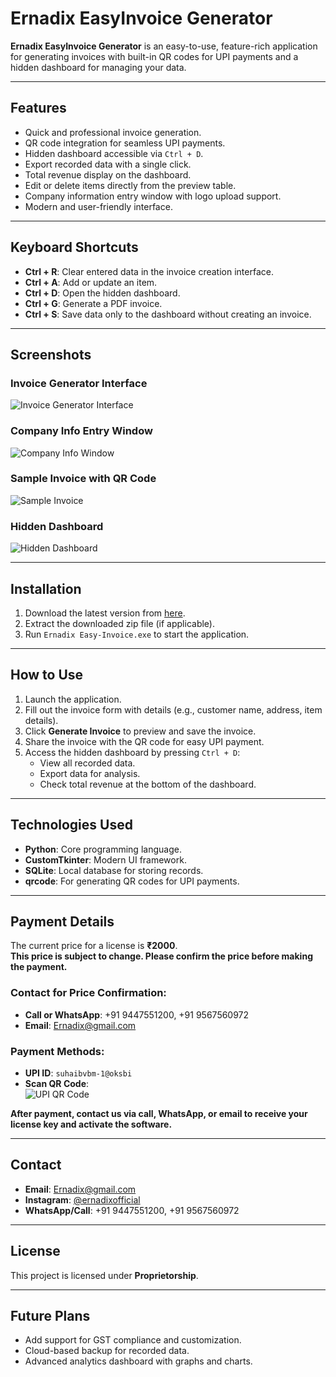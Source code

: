 # Ernadix EasyInvoice Generator

**Ernadix EasyInvoice Generator** is an easy-to-use, feature-rich application for generating invoices with built-in QR codes for UPI payments and a hidden dashboard for managing your data.

---

## Features

- Quick and professional invoice generation.
- QR code integration for seamless UPI payments.
- Hidden dashboard accessible via `Ctrl + D`.
- Export recorded data with a single click.
- Total revenue display on the dashboard.
- Edit or delete items directly from the preview table.
- Company information entry window with logo upload support.
- Modern and user-friendly interface.

---

## Keyboard Shortcuts

- **Ctrl + R**: Clear entered data in the invoice creation interface.
- **Ctrl + A**: Add or update an item.
- **Ctrl + D**: Open the hidden dashboard.
- **Ctrl + G**: Generate a PDF invoice.
- **Ctrl + S**: Save data only to the dashboard without creating an invoice.

---

## Screenshots

### Invoice Generator Interface
![Invoice Generator Interface](invoice_interface_screenshot.png)

### Company Info Entry Window
![Company Info Window](company_info.png)

### Sample Invoice with QR Code
![Sample Invoice](Invoice_Demo.jpg)

### Hidden Dashboard
![Hidden Dashboard](Hidden_Dashboard_Interface.png)




---

## Installation

1. Download the latest version from [here](https://github.com/shuhaibvvm/Ernadix-EasyInvoice/releases/download/v1.5/Ernadix.Easy-Invoice.zip ).
2. Extract the downloaded zip file (if applicable).
3. Run `Ernadix Easy-Invoice.exe` to start the application.

---

## How to Use

1. Launch the application.
2. Fill out the invoice form with details (e.g., customer name, address, item details).
3. Click **Generate Invoice** to preview and save the invoice.
4. Share the invoice with the QR code for easy UPI payment.
5. Access the hidden dashboard by pressing `Ctrl + D`:
   - View all recorded data.
   - Export data for analysis.
   - Check total revenue at the bottom of the dashboard.

---

## Technologies Used

- **Python**: Core programming language.
- **CustomTkinter**: Modern UI framework.
- **SQLite**: Local database for storing records.
- **qrcode**: For generating QR codes for UPI payments.

---

## Payment Details

The current price for a license is **₹2000**.  
**This price is subject to change. Please confirm the price before making the payment.**

### Contact for Price Confirmation:
- **Call or WhatsApp**: +91 9447551200, +91 9567560972
- **Email**: [Ernadix@gmail.com](mailto:Ernadix@gmail.com)

### Payment Methods:
- **UPI ID**: `suhaibvbm-1@oksbi`
- **Scan QR Code**:  
  ![UPI QR Code](qr_code.png)

**After payment, contact us via call, WhatsApp, or email to receive your license key and activate the software.**

---

## Contact

- **Email**: [Ernadix@gmail.com](mailto:Ernadix@gmail.com)
- **Instagram**: [@ernadixofficial](https://www.instagram.com/ernadixofficial)
- **WhatsApp/Call**: +91 9447551200, +91 9567560972

---

## License

This project is licensed under **Proprietorship**.

---

## Future Plans

- Add support for GST compliance and customization.
- Cloud-based backup for recorded data.
- Advanced analytics dashboard with graphs and charts.
